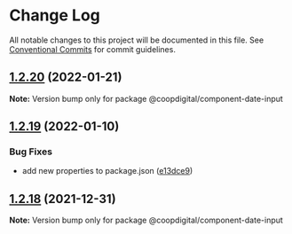 # Change Log

All notable changes to this project will be documented in this file.
See [Conventional Commits](https://conventionalcommits.org) for commit guidelines.

## [1.2.20](https://github.com/coopdigital/coop-frontend/compare/@coopdigital/component-date-input@1.2.19...@coopdigital/component-date-input@1.2.20) (2022-01-21)

**Note:** Version bump only for package @coopdigital/component-date-input





## [1.2.19](https://github.com/coopdigital/coop-frontend/compare/@coopdigital/component-date-input@1.2.18...@coopdigital/component-date-input@1.2.19) (2022-01-10)


### Bug Fixes

* add new properties to package.json ([e13dce9](https://github.com/coopdigital/coop-frontend/commit/e13dce94798600b80da4d0183ce96331b91c72aa))





## [1.2.18](https://github.com/coopdigital/coop-frontend/compare/@coopdigital/component-date-input@1.2.17...@coopdigital/component-date-input@1.2.18) (2021-12-31)

**Note:** Version bump only for package @coopdigital/component-date-input
